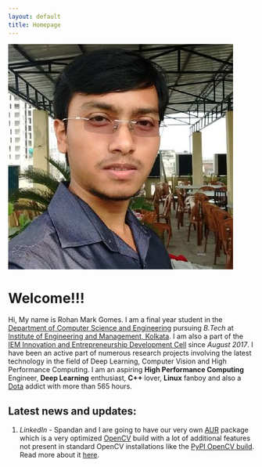 ```yaml
---
layout: default
title: Homepage
---
```


![My Picture](/assets/pictures/image1.jpeg)


# Welcome!!!

Hi, My name is Rohan Mark Gomes. I am a final year student in the [Department of Computer Science and Engineering](https://iemcse.wordpress.com/) pursuing *B.Tech* at [Institute of Engineering and Management, Kolkata](http://iem.edu.in/). I am also a part of the [IEM Innovation and Entrepreneurship Development Cell](http://iedc.iemecell.com/) since *August 2017*. I have been an active part of numerous research projects involving the latest technology in the field of Deep Learning, Computer Vision and High Performance Computing. I am an aspiring **High Performance Computing** Engineer, **Deep Learning** enthusiast, **C++** lover, **Linux** fanboy and also a [Dota](http://www.dota2.com/international/battlepass/) addict with more than 565 hours.

## Latest news and updates:

1) *LinkedIn* - Spandan and I are going to have our very own [AUR](https://aur.archlinux.org/) package  which is a very optimized [OpenCV](https://opencv.org/) build with a lot of additional features not present in standard OpenCV installations like the [PyPI OpenCV build](https://pypi.org/project/opencv-python/). Read more about it [here](https://www.linkedin.com/feed/update/urn:li:activity:6526116155696996352/).